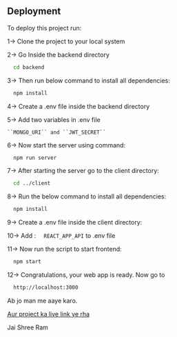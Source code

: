
## Deployment

To deploy this project run:

1-> Clone the project to your local system

2-> Go Inside the backend directory

```bash
  cd backend
```
3-> Then run below command to install all dependencies:
```bash
  npm install
```
4-> Create a .env file inside the backend directory

5-> Add two variables in .env file

    ``MONGO_URI`` and ``JWT_SECRET``

6-> Now start the server using command:
```bash
  npm run server
```
7-> After starting the server go to the client directory:

```bash
  cd ../client
```

8-> Run the below command to install all dependencies:

```bash
  npm install
```

9-> Create a .env file inside the client directory:

10-> Add : ```  REACT_APP_API``` to .env file

11-> Now run the script to start frontend:

```bash
  npm start
```

12-> Congratulations, your web app is ready. Now go to 

```bash
  http://localhost:3000
```

Ab jo man me aaye karo.

[Aur project ka live link ye rha](https://stepupshoes.vercel.app/)

Jai Shree Ram

